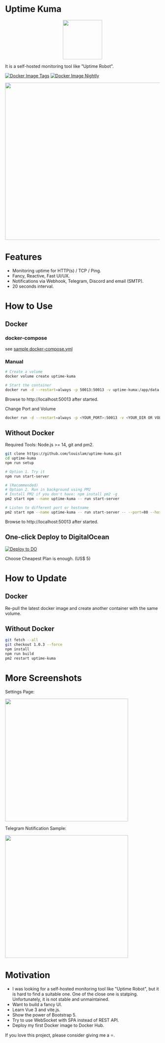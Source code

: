 # Uptime Kuma

<div align="center" width="100%">
    <img src="./public/icon.svg" width="128" alt="" />
</div>

It is a self-hosted monitoring tool like "Uptime Robot".

[![Docker Image Tags](https://github.com/philippdormann/uptime-kuma/actions/workflows/docker-image-tag.yml/badge.svg)](https://github.com/philippdormann/uptime-kuma/actions/workflows/docker-image-tag.yml)
[![Docker Image Nightly](https://github.com/philippdormann/uptime-kuma/actions/workflows/docker-image-nightly.yml/badge.svg)](https://github.com/philippdormann/uptime-kuma/actions/workflows/docker-image-nightly.yml)

<img src="https://louislam.net/uptimekuma/1.jpg" width="512" alt="" />

# Features

* Monitoring uptime for HTTP(s) / TCP / Ping.
* Fancy, Reactive, Fast UI/UX.
* Notifications via Webhook, Telegram, Discord and email (SMTP). 
* 20 seconds interval.

# How to Use

## Docker
### docker-compose
see [sample docker-compose.yml](./docker-compose.yml)

### Manual
```bash
# Create a volume
docker volume create uptime-kuma

# Start the container
docker run -d --restart=always -p 50013:50013 -v uptime-kuma:/app/data --name uptime-kuma louislam/uptime-kuma
```

Browse to http://localhost:50013 after started.

Change Port and Volume

```bash
docker run -d --restart=always -p <YOUR_PORT>:50013 -v <YOUR_DIR OR VOLUME>:/app/data --name uptime-kuma louislam/uptime-kuma
```

## Without Docker

Required Tools: Node.js >= 14, git and pm2. 

```bash
git clone https://github.com/louislam/uptime-kuma.git
cd uptime-kuma
npm run setup

# Option 1. Try it
npm run start-server

# (Recommended) 
# Option 2. Run in background using PM2
# Install PM2 if you don't have: npm install pm2 -g
pm2 start npm --name uptime-kuma -- run start-server

# Listen to different port or hostname
pm2 start npm --name uptime-kuma -- run start-server -- --port=80 --hostname=0.0.0.0

```

Browse to http://localhost:50013 after started.

## One-click Deploy to DigitalOcean

[![Deploy to DO](https://www.deploytodo.com/do-btn-blue.svg)](https://cloud.digitalocean.com/apps/new?repo=https://github.com/louislam/uptime-kuma/tree/master&refcode=e2c7eb658434)

Choose Cheapest Plan is enough. (US$ 5)

# How to Update

## Docker

Re-pull the latest docker image and create another container with the same volume.

## Without Docker

```bash
git fetch --all
git checkout 1.0.3 --force
npm install
npm run build
pm2 restart uptime-kuma
```

# More Screenshots

Settings Page:

<img src="https://louislam.net/uptimekuma/2.jpg" width="400" alt="" />

Telegram Notification Sample:

<img src="https://louislam.net/uptimekuma/3.jpg" width="400" alt="" />


# Motivation

* I was looking for a self-hosted monitoring tool like "Uptime Robot", but it is hard to find a suitable one. One of the close one is statping. Unfortunately, it is not stable and unmaintained. 
* Want to build a fancy UI.
* Learn Vue 3 and vite.js.
* Show the power of Bootstrap 5. 
* Try to use WebSocket with SPA instead of REST API.
* Deploy my first Docker image to Docker Hub.


If you love this project, please consider giving me a ⭐.

